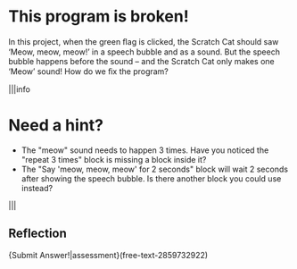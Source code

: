 # This program is broken!
In this project, when the green ﬂag is clicked, the Scratch Cat should saw ‘Meow, meow, meow!’ in a speech bubble and as a sound. But the speech bubble happens before the sound – and the Scratch Cat only makes one ‘Meow’ sound! How do we ﬁx the program?

|||info
# Need a hint?

- The "meow" sound needs to happen 3 times. Have you noticed the "repeat 3 times" block is missing a block inside it?
- The "Say 'meow, meow, meow' for 2 seconds" block will wait 2 seconds after showing the speech bubble. Is there another block you could use instead?

|||

## Reflection
{Submit Answer!|assessment}(free-text-2859732922)